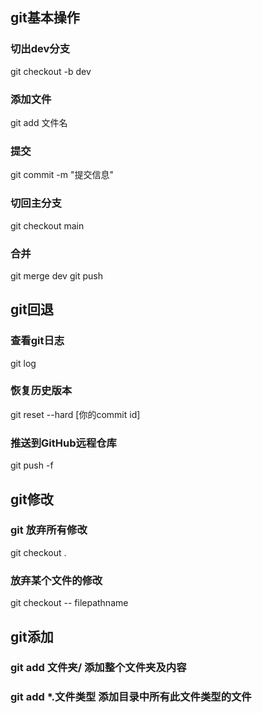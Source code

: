 ## git基本操作
### 切出dev分支
git checkout -b dev
### 添加文件
git add 文件名
### 提交
git commit -m "提交信息"
### 切回主分支
git checkout main
### 合并
git merge dev
git push


## git回退
### 查看git日志
git log
### 恢复历史版本
git reset --hard [你的commit id]
### 推送到GitHub远程仓库
git push -f


## git修改
### git 放弃所有修改
git checkout .
### 放弃某个文件的修改
git checkout -- filepathname

## git添加
### git add 文件夹/ 添加整个文件夹及内容
### git add *.文件类型 添加目录中所有此文件类型的文件